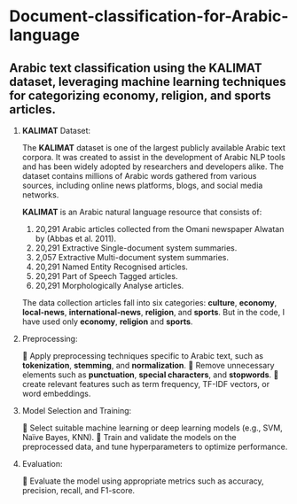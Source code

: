 # Document-classification-for-Arabic-language

  ## Arabic text classification using the KALIMAT dataset, leveraging machine learning techniques for categorizing economy, religion, and sports articles.

  1.  **KALIMAT** Dataset:
     
       The **KALIMAT** dataset is one of the largest publicly available Arabic text corpora. It was created to assist in the development of Arabic NLP tools and has been widely adopted by researchers and developers alike. The dataset contains millions of Arabic words gathered from various sources, including online news platforms, blogs, and social media networks.

       **KALIMAT** is an Arabic natural language resource that consists of:

        1.	20,291 Arabic articles collected from the Omani newspaper Alwatan by (Abbas et al. 2011).
        2.	20,291 Extractive Single-document system summaries.
        3.	2,057 Extractive Multi-document system summaries.
        4.	20,291 Named Entity Recognised articles.
        5.	20,291 Part of Speech Tagged articles.
        6.	20,291 Morphologically Analyse articles.

        The data collection articles fall into six categories:
          **culture**, **economy**, **local-news**, **international-news**, **religion**, and **sports**.
          But in the code, I have used only **economy**, **religion** and **sports**.

  2. Preprocessing:

       	Apply preprocessing techniques specific to Arabic text, such as **tokenization**, **stemming**, and **normalization**.
       	Remove unnecessary elements such as **punctuation**, **special characters**, and **stopwords**.
       	create relevant features such as term frequency, TF-IDF vectors, or word embeddings.
     
  3. Model Selection and Training:

       	Select suitable machine learning or deep learning models (e.g., SVM, Naïve Bayes, KNN).
       	Train and validate the models on the preprocessed data, and tune hyperparameters to optimize performance.

  4. Evaluation:

       	Evaluate the model using appropriate metrics such as accuracy, precision, recall, and F1-score.

       
     

       




        
          

      


